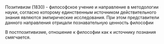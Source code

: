 Позитивизм  (1830) - философское учение и направление в методологии науки, согласно которому единственным источником действительного знания являются эмпирические исследования. При этом представители данного направления отрицали познавательную ценность философии

В постпозитивизме, отношение к философии как к источнику познания смягчается. 